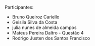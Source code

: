Participantes:
* Bruno Queiroz Cariello
* Geisila Silva da Costa
* julia nunes de almeida campos
* Mateus Pereira Daltro - Questão 4
* Rodrigo Justen dos Santos Francisco
